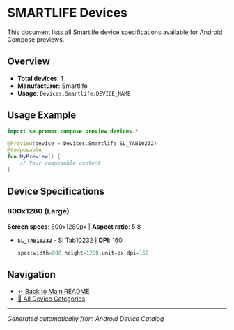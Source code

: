 # SMARTLIFE Devices

This document lists all Smartlife device specifications available for Android Compose previews.

## Overview

- **Total devices**: 1
- **Manufacturer**: Smartlife
- **Usage**: `Devices.Smartlife.DEVICE_NAME`

## Usage Example

```kotlin
import se.premex.compose.preview.devices.*

@Preview(device = Devices.Smartlife.SL_TAB10232)
@Composable
fun MyPreview() {
    // Your composable content
}
```

## Device Specifications

### 800x1280 (Large)

**Screen specs**: 800x1280px | **Aspect ratio**: 5:8

- **`SL_TAB10232`** - Sl Tab10232 | **DPI**: 160
  ```kotlin
  spec:width=800,height=1280,unit=px,dpi=160
  ```

## Navigation

- [← Back to Main README](../../README.md)
- [📱 All Device Categories](../README.md)

---
*Generated automatically from Android Device Catalog*
